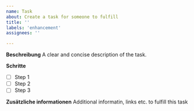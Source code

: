 ```yaml
---
name: Task
about: Create a task for someone to fulfill
title: ''
labels: 'enhancement'
assignees: ''

---
```


**Beschreibung**
A clear and concise description of the task.

**Schritte**
  - [ ] Step 1
  - [ ] Step 2
  - [ ] Step 3

**Zusätzliche informationen**
Additional informatin, links etc. to fulfill this task
